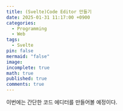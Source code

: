 ```yaml
---
title: (Svelte)Code Editor 만들기
date: 2025-01-31 11:17:00 +0900
categories:
  - Programming
  - Web
tags:
  - Svelte
pin: false
mermaid: "false"
image: 
incomplete: true
math: true
published: true
comments: true
---
```

이번에는 간단한 코드 에디터를 만들어볼 예정이다.

